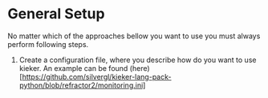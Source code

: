 # General Setup

No matter which of the approaches bellow you want to use you must always perform following steps.

1. Create a configuration file, where you describe how do you want to use kieker. An example can be found (here)[https://github.com/silvergl/kieker-lang-pack-python/blob/refractor2/monitoring.ini]
 
